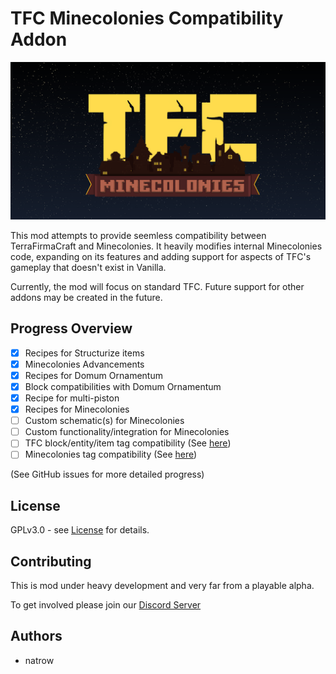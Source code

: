 # TFC Minecolonies Compatibility Addon

![](img/banner.png)

This mod attempts to provide seemless compatibility between TerraFirmaCraft and Minecolonies.
It heavily modifies internal Minecolonies code, expanding on its features and adding support for
aspects of TFC's gameplay that doesn't exist in Vanilla.

Currently, the mod will focus on standard TFC. Future support for other addons may be created in
the future.

## Progress Overview

 - [X] Recipes for Structurize items
 - [X] Minecolonies Advancements
 - [X] Recipes for Domum Ornamentum
 - [X] Block compatibilities with Domum Ornamentum
 - [X] Recipe for multi-piston
 - [X] Recipes for Minecolonies
 - [ ] Custom schematic(s) for Minecolonies
 - [ ] Custom functionality/integration for Minecolonies
 - [ ] TFC block/entity/item tag compatibility (See [here](https://terrafirmacraft.github.io/Documentation/1.18.x/data/))
 - [ ] Minecolonies tag compatibility (See [here](https://wiki.minecolonies.ldtteam.com/source/tutorials/datapacks))

(See GitHub issues for more detailed progress)

## License

GPLv3.0 - see [License](./LICENSE) for details.

## Contributing

This is mod under heavy development and very far from a playable alpha. 

To get involved please join our [Discord Server](https://discord.gg/u2Ztpykver)

## Authors

 - natrow
